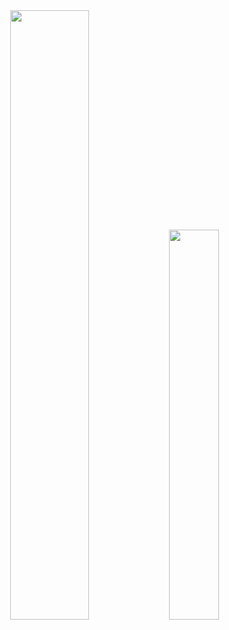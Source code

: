 <div align="center">
  <a href="#"><img width="50%" src="https://github-readme-stats.vercel.app/api?username=hasangwon&show_icons=true&count_private=true"/></a>
  <a href="#"><img width="40%" src="https://github-readme-stats.vercel.app/api/top-langs/?username=hasangwon&layout=compact"/></a>
</center> 
